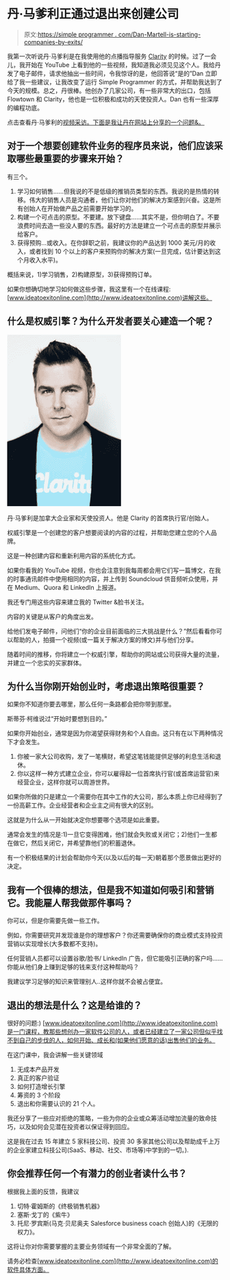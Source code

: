 # 丹·马爹利正通过退出来创建公司

> 原文:[https://simple programmer . com/Dan-Martell-is-starting-companies-by-exits/](https://simpleprogrammer.com/dan-martell-is-starting-companies-by-exits/)

我第一次听说丹·马爹利是在我使用他的点播指导服务 [Clarity](http://clarity.fm/) 的时候。过了一会儿，我开始在 YouTube 上看到他的一些视频，我知道我必须见见这个人。我给丹发了电子邮件，请求他抽出一些时间，令我惊讶的是，他回答说“是的”Dan 立即给了我一些建议，让我改变了运行 Simple Programmer 的方式，并帮助我达到了今天的规模。总之，丹很棒。他创办了几家公司，有一些非常大的出口，包括 Flowtown 和 Clarity，他也是一位积极和成功的天使投资人。Dan 也有一些深厚的编程功底。

点击查看丹·马爹利的[视频采访。下面是我让丹在网站上分享的一个问题&。](https://www.youtube.com/watch?v=QsOMWQmSxqE)

## 对于一个想要创建软件业务的程序员来说，他们应该采取哪些最重要的步骤来开始？

有三个。

1.  学习如何销售……但我说的不是低级的推销员类型的东西。我说的是热情的转移。伟大的销售人员是沟通者，他们让你对他们的解决方案感到兴奋。这是所有创始人在开始做产品之前需要开始学习的。
2.  构建一个可点击的原型。不要建。放下键盘……其实不是，但你明白了。不要浪费时间去造一些没人要的东西。最好的方法是建立一个可点击的原型并展示给客户。
3.  获得预购…或收入。在你辞职之前，我建议你的产品达到 1000 美元/月的收入，或者找到 10 个以上的客户来预购你的解决方案(一旦完成，估计要达到这个月收入水平)。

概括来说，1)学习销售，2)构建原型，3)获得预购订单。

如果你想确切地学习如何做这些步骤，我这里有一个在线课程:[www.ideatoexitonline.com](http://www.ideatoexitonline.com)讲解这些。

## 什么是权威引擎？为什么开发者要关心建造一个呢？

![Dan Martell is an award-winning Canadian entrepreneur and founder of Clarity.](img/0df2b91d4fe94aafec877c044b8622a5.png)

丹·马爹利是加拿大企业家和天使投资人。他是 Clarity 的首席执行官/创始人。

权威引擎是一个创建您的客户想要阅读的内容的过程，并帮助您建立您的个人品牌。

这是一种创建内容和重新利用内容的系统化方式。

如果你看我的 YouTube 视频，你也会注意到我每周都会用它们写一篇博文，在我的时事通讯邮件中使用相同的内容，并上传到 Soundcloud 供音频听众使用，并在 Medium、Quora 和 LinkedIn 上报道。

我还专门用这些内容来建立我的 Twitter &脸书关注。

内容的关键是从客户的角度出发。

给他们发电子邮件，问他们“你的企业目前面临的三大挑战是什么？”然后看看你可以帮助的人，拍摄一个视频(或一篇关于解决方案的博文)并与他们分享。

随着时间的推移，你将建立一个权威引擎，帮助你的网站或公司获得大量的流量，并建立一个忠实的买家群体。

## 为什么当你刚开始创业时，考虑退出策略很重要？

如果你不知道你要去哪里，那么任何一条路都会把你带到那里。

斯蒂芬·柯维说过“开始时要想到目的。”

如果你开始创业，通常是因为你渴望获得财务和个人自由。这只有在以下两种情况下才会发生。

1.  你被一家大公司收购，发了一笔横财，希望这笔钱能提供足够的利息生活和退休。
2.  你以这样一种方式建立企业，你可以雇得起一位首席执行官(或首席运营官)来经营企业，这样你就可以周游世界。

如果你所做的只是建立一个需要你在其中工作的大公司，那么本质上你已经得到了一份高薪工作。企业经营者和企业主之间有很大的区别。

这就是为什么从一开始就决定你想要哪个选项是如此重要。

通常会发生的情况是:1)一旦它变得困难，他们就会失败或关闭它；2)他们一生都在做它，然后关闭它，并希望靠他们的积蓄退休。

有一个积极结果的计划会帮助你今天(以及以后的每一天)朝着那个愿景做出更好的决定。

## 我有一个很棒的想法，但是我不知道如何吸引和营销它。我能雇人帮我做那件事吗？

你可以，但是你需要先做一些工作。

例如，你需要研究并发现谁是你的理想客户？你还需要确保你的商业模式支持投资营销以实现增长(大多数都不支持)。

任何营销人员都可以设置谷歌/脸书/ LinkedIn 广告，但它能吸引正确的客户吗……你能从他们身上赚到足够的钱来支付这种帮助吗？

我建议学习足够的知识来管理别人..这样你就不会被占便宜。

## 退出的想法是什么？这是给谁的？

很好的问题:)
[www.ideatoexitonline.com](http://www.ideatoexitonline.com)是一门课程，教那些想创办一家软件公司的人，或者已经建立了一家公司但似乎找不到自己的步伐的人，如何开始、成长和(如果他们愿意的话)出售他们的业务。

在这门课中，我会讲解一些关键领域

1.  无成本产品开发
2.  真正的客户验证
3.  如何打造增长引擎
4.  筹资的 3 个阶段
5.  退出和你需要认识的 21 个人。

我还分享了一些应对拒绝的策略，一些为你的企业或众筹活动增加流量的致命技巧，以及如何会见潜在投资者以保证得到回应。

这是我在过去 15 年建立 5 家科技公司、投资 30 多家其他公司以及帮助成千上万的企业家建立科技公司(SaaS、移动、社交、市场等)中学到的一切。).

## 你会推荐任何一个有潜力的创业者读什么书？

根据我上面的反馈，我建议

1.  切特·霍姆斯的《终极销售机器》
2.  塞斯·戈丁的《紫牛》
3.  托尼·罗宾斯(马克·贝尼奥夫 Salesforce business coach 创始人)的《无限的权力》。

这将让你对你需要掌握的主要业务领域有一个非常全面的了解。

请务必检查[www.ideatoexitonline.com](http://www.ideatoexitonline.com)的软件具体方面。